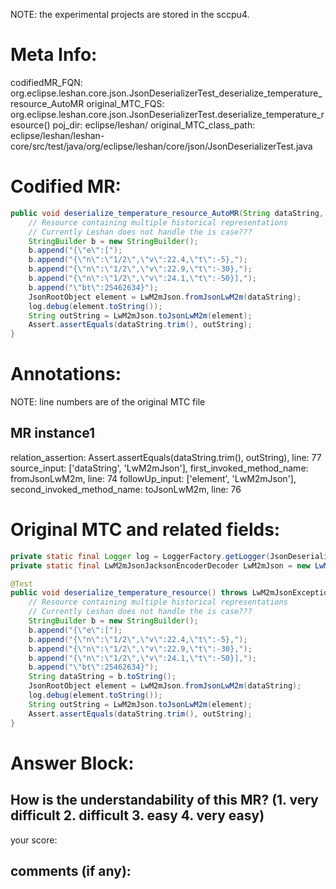NOTE: the experimental projects are stored in the sccpu4.

# Meta Info:
codifiedMR_FQN:
org.eclipse.leshan.core.json.JsonDeserializerTest_deserialize_temperature_resource_AutoMR
original_MTC_FQS:
org.eclipse.leshan.core.json.JsonDeserializerTest.deserialize_temperature_resource()
poj_dir:
eclipse/leshan/
original_MTC_class_path:
eclipse/leshan/leshan-core/src/test/java/org/eclipse/leshan/core/json/JsonDeserializerTest.java

# Codified MR:
```java
public void deserialize_temperature_resource_AutoMR(String dataString, LwM2mJsonJacksonEncoderDecoder LwM2mJson) throws LwM2mJsonException {
    // Resource containing multiple historical representations
    // Currently Leshan does not handle the is case???
    StringBuilder b = new StringBuilder();
    b.append("{\"e\":[");
    b.append("{\"n\":\"1/2\",\"v\":22.4,\"t\":-5},");
    b.append("{\"n\":\"1/2\",\"v\":22.9,\"t\":-30},");
    b.append("{\"n\":\"1/2\",\"v\":24.1,\"t\":-50}],");
    b.append("\"bt\":25462634}");
    JsonRootObject element = LwM2mJson.fromJsonLwM2m(dataString);
    log.debug(element.toString());
    String outString = LwM2mJson.toJsonLwM2m(element);
    Assert.assertEquals(dataString.trim(), outString);
}
```

# Annotations:
NOTE: line numbers are of the original MTC file
## MR instance1
relation_assertion: Assert.assertEquals(dataString.trim(), outString), line: 77 
source_input: ['dataString', 'LwM2mJson'], first_invoked_method_name: fromJsonLwM2m, line: 74 
followUp_input: ['element', 'LwM2mJson'], second_invoked_method_name: toJsonLwM2m, line: 76 


# Original MTC and related fields:
```java
private static final Logger log = LoggerFactory.getLogger(JsonDeserializerTest.class);
private static final LwM2mJsonJacksonEncoderDecoder LwM2mJson = new LwM2mJsonJacksonEncoderDecoder();

@Test
public void deserialize_temperature_resource() throws LwM2mJsonException {
    // Resource containing multiple historical representations
    // Currently Leshan does not handle the is case???
    StringBuilder b = new StringBuilder();
    b.append("{\"e\":[");
    b.append("{\"n\":\"1/2\",\"v\":22.4,\"t\":-5},");
    b.append("{\"n\":\"1/2\",\"v\":22.9,\"t\":-30},");
    b.append("{\"n\":\"1/2\",\"v\":24.1,\"t\":-50}],");
    b.append("\"bt\":25462634}");
    String dataString = b.toString();
    JsonRootObject element = LwM2mJson.fromJsonLwM2m(dataString);
    log.debug(element.toString());
    String outString = LwM2mJson.toJsonLwM2m(element);
    Assert.assertEquals(dataString.trim(), outString);
}

```


# Answer Block: 
## How is the understandability of this MR? (1. very difficult 2. difficult 3. easy 4. very easy)
your score: 
## comments (if any): 
```txt

```